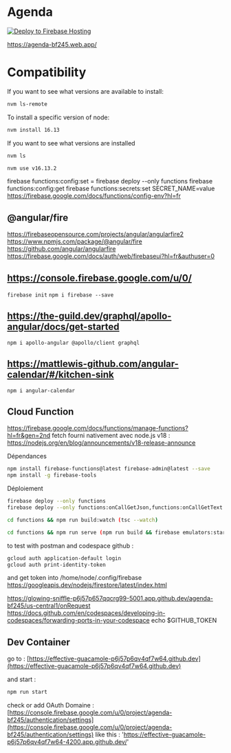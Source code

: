 # Agenda

[![Deploy to Firebase Hosting](https://github.com/nicolashornuel/agenda/actions/workflows/manual.yml/badge.svg)](https://github.com/nicolashornuel/agenda/actions/workflows/manual.yml)

https://agenda-bf245.web.app/

# Compatibility

If you want to see what versions are available to install:
```sh
nvm ls-remote
```

To install a specific version of node:
```sh
nvm install 16.13
```

If you want to see what versions are installed
```sh
nvm ls
```
```sh
nvm use v16.13.2
```

firebase functions:config:set <key>=<value>
firebase deploy --only functions
firebase functions:config:get
firebase functions:secrets:set SECRET_NAME=value
https://firebase.google.com/docs/functions/config-env?hl=fr


## @angular/fire
https://firebaseopensource.com/projects/angular/angularfire2
https://www.npmjs.com/package/@angular/fire
https://github.com/angular/angularfire
https://firebase.google.com/docs/auth/web/firebaseui?hl=fr&authuser=0

## https://console.firebase.google.com/u/0/
`firebase init`
`npm i firebase --save`

## https://the-guild.dev/graphql/apollo-angular/docs/get-started
`npm i apollo-angular @apollo/client graphql`

## https://mattlewis-github.com/angular-calendar/#/kitchen-sink
`npm i angular-calendar`


## Cloud Function
https://firebase.google.com/docs/functions/manage-functions?hl=fr&gen=2nd
fetch fourni nativement avec node.js v18 :
https://nodejs.org/en/blog/announcements/v18-release-announce

Dépendances
```sh
npm install firebase-functions@latest firebase-admin@latest --save
npm install -g firebase-tools
```

Déploiement
```sh
firebase deploy --only functions
firebase deploy --only functions:onCallGetJson,functions:onCallGetText
```

```sh
cd functions && npm run build:watch (tsc --watch)
```
```sh
cd functions && npm run serve (npm run build && firebase emulators:start --only functions)
```
to test with postman and codespace github : 
```sh
gcloud auth application-default login
gcloud auth print-identity-token
```
and get token into /home/node/.config/firebase
https://googleapis.dev/nodejs/firestore/latest/index.html

https://glowing-sniffle-p6j57p657qqcrg99-5001.app.github.dev/agenda-bf245/us-central1/onRequest
https://docs.github.com/en/codespaces/developing-in-codespaces/forwarding-ports-in-your-codespace
echo $GITHUB_TOKEN

## Dev Container

go to :
[https://effective-guacamole-p6j57p6qv4qf7w64.github.dev](https://effective-guacamole-p6j57p6qv4qf7w64.github.dev)

and start :
```sh
npm run start
```

check or add OAuth Domaine : 
[https://console.firebase.google.com/u/0/project/agenda-bf245/authentication/settings](https://console.firebase.google.com/u/0/project/agenda-bf245/authentication/settings)
like this : 'https://effective-guacamole-p6j57p6qv4qf7w64-4200.app.github.dev/'

